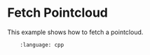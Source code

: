 # Fetch Pointcloud

This example shows how to fetch a pointcloud.

```.. literalinclude:: main.cpp
    :language: cpp
```
